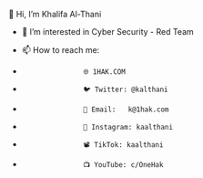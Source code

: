 👋 Hi, I’m Khalifa Al-Thani

- 👀 I’m interested in Cyber Security -  Red Team

- 📫 How to reach me:
-                    🌐 1HAK.COM
-                    🐦 Twitter: @kalthani
-                    📨 Email:   k@1hak.com
-                    📸 Instagram: kaalthani
-                    📽️ TikTok: kaalthani
-                    📺 YouTube: c/OneHak
